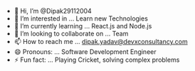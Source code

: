 - 👋 Hi, I’m @Dipak29112004
- 👀 I’m interested in ... Learn new Technologies
- 🌱 I’m currently learning ... React.js and Node.js
- 💞️ I’m looking to collaborate on ... Team
- 📫 How to reach me ... dipak.yadav@devxconsultancy.com
- 😄 Pronouns: ... Software Development Engineer
- ⚡ Fun fact: ... Playing Cricket, solving complex problems

<!---
Dipak29112004/Dipak29112004 is a ✨ special ✨ repository because its `README.md` (this file) appears on your GitHub profile.
You can click the Preview link to take a look at your changes.
--->
